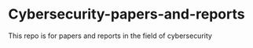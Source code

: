 # Cybersecurity-papers-and-reports
This repo is for papers and reports in the field of cybersecurity
